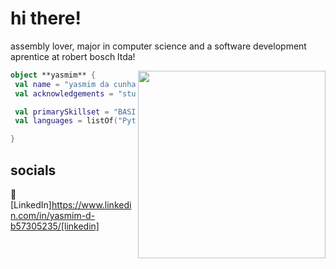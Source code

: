 # hi there!

assembly lover, 
major in computer science and a software development aprentice at robert bosch ltda!

<img align="right" width="300" src="https://i.pinimg.com/originals/50/52/54/50525491fe4a1b78122a8b4b97db5290.gif" />

```kotlin
object **yasmim** {
 val name = "yasmim da cunha freitas"
 val acknowledgements = "student"

 val primarySkillset = "BASIC SKILLS"
 val languages = listOf("Python", "C", "Assembly", "MySQL", "Web")

}
```

## socials

👔 [LinkedIn]https://www.linkedin.com/in/yasmim-d-b57305235/[linkedin]
